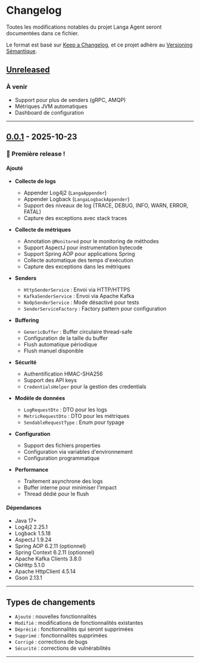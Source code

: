 # Changelog

Toutes les modifications notables du projet Langa Agent seront documentées dans ce fichier.

Le format est basé sur [Keep a Changelog](https://keepachangelog.com/fr/1.0.0/),
et ce projet adhère au [Versioning Sémantique](https://semver.org/lang/fr/).

## [Unreleased]

### À venir
- Support pour plus de senders (gRPC, AMQP)
- Métriques JVM automatiques
- Dashboard de configuration

---

## [0.0.1] - 2025-10-23

### 🎉 Première release !

#### Ajouté
- **Collecte de logs**
  - Appender Log4j2 (`LangaAppender`)
  - Appender Logback (`LangaLogbackAppender`)
  - Support des niveaux de log (TRACE, DEBUG, INFO, WARN, ERROR, FATAL)
  - Capture des exceptions avec stack traces

- **Collecte de métriques**
  - Annotation `@Monitored` pour le monitoring de méthodes
  - Support AspectJ pour instrumentation bytecode
  - Support Spring AOP pour applications Spring
  - Collecte automatique des temps d'exécution
  - Capture des exceptions dans les métriques

- **Senders**
  - `HttpSenderService` : Envoi via HTTP/HTTPS
  - `KafkaSenderService` : Envoi via Apache Kafka
  - `NoOpSenderService` : Mode désactivé pour tests
  - `SenderServiceFactory` : Factory pattern pour configuration

- **Buffering**
  - `GenericBuffer` : Buffer circulaire thread-safe
  - Configuration de la taille du buffer
  - Flush automatique périodique
  - Flush manuel disponible

- **Sécurité**
  - Authentification HMAC-SHA256
  - Support des API keys
  - `CredentialsHelper` pour la gestion des credentials

- **Modèle de données**
  - `LogRequestDto` : DTO pour les logs
  - `MetricRequestDto` : DTO pour les métriques
  - `SendableRequestType` : Enum pour typage

- **Configuration**
  - Support des fichiers properties
  - Configuration via variables d'environnement
  - Configuration programmatique

- **Performance**
  - Traitement asynchrone des logs
  - Buffer interne pour minimiser l'impact
  - Thread dédié pour le flush

#### Dépendances
- Java 17+
- Log4j2 2.25.1
- Logback 1.5.18
- AspectJ 1.9.24
- Spring AOP 6.2.11 (optionnel)
- Spring Context 6.2.11 (optionnel)
- Apache Kafka Clients 3.8.0
- OkHttp 5.1.0
- Apache HttpClient 4.5.14
- Gson 2.13.1

---

## Types de changements

- `Ajouté` : nouvelles fonctionnalités
- `Modifié` : modifications de fonctionnalités existantes
- `Déprécié` : fonctionnalités qui seront supprimées
- `Supprimé` : fonctionnalités supprimées
- `Corrigé` : corrections de bugs
- `Sécurité` : corrections de vulnérabilités

---

[Unreleased]: https://github.com/tonyadji/langa/compare/v0.0.1...HEAD
[0.0.1]: https://github.com/tonyadji/langa/releases/tag/v0.0.1
